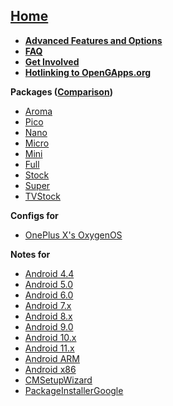 ## [Home](Home)
- **[Advanced Features and Options](Advanced-Features-and-Options)**<br>
- **[FAQ](FAQ)**<br>
- **[Get Involved](Get-Involved)**<br>
- **[Hotlinking to OpenGApps.org](Hotlinking-to-OpenGApps.org)**

**Packages ([Comparison](Package-Comparison))**
- [Aroma](Aroma-Package)
- [Pico](Pico-Package)
- [Nano](Nano-Package)
- [Micro](Micro-Package)
- [Mini](Mini-Package)
- [Full](Full-Package)
- [Stock](Stock-Package)
- [Super](Super-Package)
- [TVStock](TVStock-Package)

**Configs for**
- [OnePlus X's OxygenOS](gapps%E2%80%90config-for-OnePlus-X's-OxygenOS)

**Notes for**
- [Android 4.4](Notes-for-Android-4.4)
- [Android 5.0](Notes-for-Android-5.0)
- [Android 6.0](Notes-for-Android-6.0)
- [Android 7.x](Notes-for-Android-7.x)
- [Android 8.x](Notes-for-Android-8.x)
- [Android 9.0](Notes-for-Android-9.0)
- [Android 10.x](Notes-for-Android-10.x)
- [Android 11.x](Notes-for-Android-11.x)
- [Android ARM](Notes-for-Android-ARM)
- [Android x86](Notes-for-Android-x86)
- [CMSetupWizard](Notes-for-CMSetupWizard)
- [PackageInstallerGoogle](PackageInstallerGoogle)
